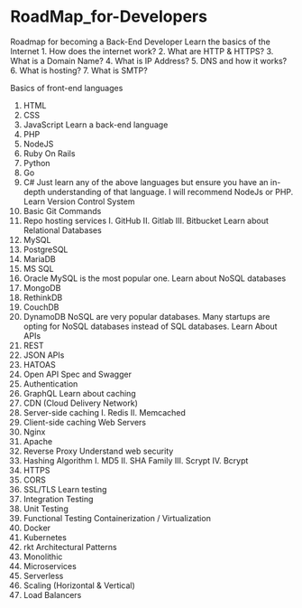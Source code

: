 # RoadMap_for-Developers

 
Roadmap for becoming a Back-End Developer 
Learn the basics of the Internet
      1. How does the internet work?
      2. What are HTTP & HTTPS?
      3. What is a Domain Name?
      4. What is IP Address?
      5. DNS and how it works?
      6. What is hosting?
      7. What is SMTP?
    
Basics of front-end languages
1. HTML
2. CSS
3. JavaScript
Learn a back-end language
1. PHP
2. NodeJS
3. Ruby On Rails
4. Python
5. Go
5. C#
Just learn any of the above languages but ensure you have an in-depth understanding of that language.
I will recommend NodeJs or PHP.
Learn Version Control System
1. Basic Git Commands
2. Repo hosting services
I. GitHub
II. Gitlab
III. Bitbucket
Learn about Relational Databases
1. MySQL
2. PostgreSQL
3. MariaDB
4. MS SQL
5. Oracle
MySQL is the most popular one.
Learn about NoSQL databases
1. MongoDB
2. RethinkDB
3. CouchDB
4. DynamoDB
NoSQL are very popular databases. Many startups are opting for NoSQL databases instead of SQL databases.
Learn About APIs
1. REST
2. JSON APIs
3. HATOAS
4. Open API Spec and Swagger
5. Authentication
6. GraphQL
Learn about caching
1. CDN (Cloud Delivery Network)
2. Server-side caching
I. Redis
II. Memcached
3. Client-side caching
Web Servers
1. Nginx
2. Apache
3. Reverse Proxy
Understand web security
1. Hashing Algorithm
I. MD5
II. SHA Family
III. Scrypt
IV. Bcrypt
2. HTTPS
3. CORS
4. SSL/TLS
Learn testing
1. Integration Testing
2. Unit Testing
3. Functional Testing
Containerization / Virtualization
1. Docker
2. Kubernetes
3. rkt
Architectural Patterns
1. Monolithic
2. Microservices
3. Serverless
4. Scaling (Horizontal & Vertical)
5. Load Balancers
